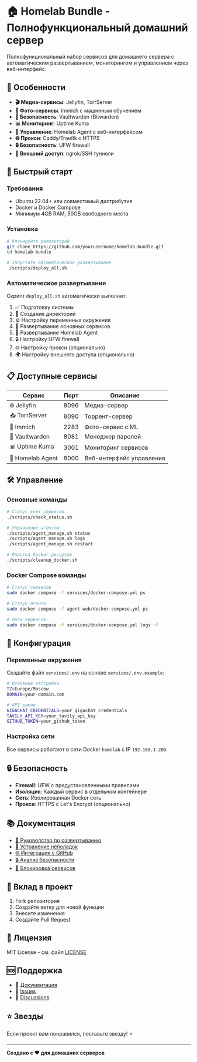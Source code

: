 # 🏠 Homelab Bundle - Полнофункциональный домашний сервер

Полнофункциональный набор сервисов для домашнего сервера с автоматическим развертыванием, мониторингом и управлением через веб-интерфейс.

## 🌟 Особенности

- **🎬 Медиа-сервисы**: Jellyfin, TorrServer
- **📸 Фото-сервисы**: Immich с машинным обучением
- **🔐 Безопасность**: Vaultwarden (Bitwarden)
- **📊 Мониторинг**: Uptime Kuma
- **🤖 Управление**: Homelab Agent с веб-интерфейсом
- **🌐 Прокси**: Caddy/Traefik с HTTPS
- **🔒 Безопасность**: UFW firewall
- **📱 Внешний доступ**: ngrok/SSH туннели

## 🚀 Быстрый старт

### Требования
- Ubuntu 22.04+ или совместимый дистрибутив
- Docker и Docker Compose
- Минимум 4GB RAM, 50GB свободного места

### Установка
```bash
# Клонируйте репозиторий
git clone https://github.com/yourusername/homelab-bundle.git
cd homelab-bundle

# Запустите автоматическое развертывание
./scripts/deploy_all.sh
```

### Автоматическое развертывание
Скрипт `deploy_all.sh` автоматически выполнит:
1. ✅ Подготовку системы
2. 📁 Создание директорий
3. ⚙️ Настройку переменных окружения
4. 🐳 Развертывание основных сервисов
5. 🤖 Развертывание Homelab Agent
6. 🔒 Настройку UFW firewall
7. 🌐 Настройку прокси (опционально)
8. 🌍 Настройку внешнего доступа (опционально)

## 📋 Доступные сервисы

| Сервис | Порт | Описание |
|--------|------|----------|
| 🌐 Jellyfin | 8096 | Медиа-сервер |
| 📥 TorrServer | 8090 | Торрент-сервер |
| 📸 Immich | 2283 | Фото-сервис с ML |
| 🔐 Vaultwarden | 8081 | Менеджер паролей |
| 📊 Uptime Kuma | 3001 | Мониторинг сервисов |
| 🤖 Homelab Agent | 8000 | Веб-интерфейс управления |

## 🛠️ Управление

### Основные команды
```bash
# Статус всех сервисов
./scripts/check_status.sh

# Управление агентом
./scripts/agent_manage.sh status
./scripts/agent_manage.sh logs
./scripts/agent_manage.sh restart

# Очистка Docker ресурсов
./scripts/cleanup_docker.sh
```

### Docker Compose команды
```bash
# Статус сервисов
sudo docker compose -f services/docker-compose.yml ps

# Статус агента
sudo docker compose -f agent-web/docker-compose.yml ps

# Логи сервисов
sudo docker compose -f services/docker-compose.yml logs -f
```

## 🔧 Конфигурация

### Переменные окружения
Создайте файл `services/.env` на основе `services/.env.example`:
```bash
# Основные настройки
TZ=Europe/Moscow
DOMAIN=your-domain.com

# API ключи
GIGACHAT_CREDENTIALS=your_gigachat_credentials
TAVILY_API_KEY=your_tavily_api_key
GITHUB_TOKEN=your_github_token
```

### Настройка сети
Все сервисы работают в сети Docker `homelab` с IP `192.168.1.200`.

## 🔒 Безопасность

- **Firewall**: UFW с предустановленными правилами
- **Изоляция**: Каждый сервис в отдельном контейнере
- **Сеть**: Изолированная Docker сеть
- **Прокси**: HTTPS с Let's Encrypt (опционально)

## 📚 Документация

- [📖 Руководство по развертыванию](DEPLOYMENT_GUIDE.md)
- [🔧 Устранение неполадок](TROUBLESHOOTING.md)
- [🌐 Интеграция с GitHub](GITHUB_INTEGRATION_GUIDE.md)
- [🔒 Анализ безопасности](SECURITY_ANALYSIS.md)
- [🚫 Блокировка сервисов](BLOCKED_SERVICES_GUIDE.md)

## 🤝 Вклад в проект

1. Fork репозитория
2. Создайте ветку для новой функции
3. Внесите изменения
4. Создайте Pull Request

## 📄 Лицензия

MIT License - см. файл [LICENSE](LICENSE)

## 🆘 Поддержка

- 📖 [Документация](docs/)
- 🐛 [Issues](https://github.com/yourusername/homelab-bundle/issues)
- 💬 [Discussions](https://github.com/yourusername/homelab-bundle/discussions)

## ⭐ Звезды

Если проект вам понравился, поставьте звезду! ⭐

---

**Создано с ❤️ для домашних серверов**
